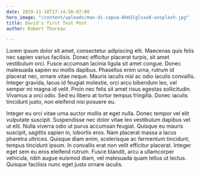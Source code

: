 ```yaml
---
date: 2019-11-18T17:14:56-07:00
hero_image: "/content/uploads/max-di-capua-AhHICglxxx8-unsplash.jpg"
title: David's first Test Post
author: Robert Thoreau

---
```

Lorem ipsum dolor sit amet, consectetur adipiscing elit. Maecenas quis felis nec sapien varius facilisis. Donec efficitur placerat turpis, sit amet vestibulum orci. Fusce accumsan lacinia ligula sit amet congue. Donec malesuada sapien eu mollis dapibus. Phasellus enim urna, rutrum id placerat nec, ornare vitae neque. Mauris iaculis nisl ac odio iaculis convallis. Integer gravida, lacus id feugiat molestie, orci arcu bibendum leo, vel semper mi magna id velit. Proin nec felis sit amet risus egestas sollicitudin. Vivamus a orci odio. Sed eu libero at tortor tempus fringilla. Donec iaculis tincidunt justo, non eleifend nisi posuere eu.

Integer eu orci vitae urna auctor mollis at eget nulla. Donec tempor vel elit vulputate suscipit. Suspendisse nec dolor vitae leo vestibulum dapibus vel ut elit. Nulla viverra odio ut purus accumsan feugiat. Quisque eu mauris suscipit, sagittis sapien in, lobortis eros. Nam placerat massa a lacus pharetra ultrices. Quisque diam enim, scelerisque ac fermentum tincidunt, tempus tincidunt ipsum. In convallis erat non velit efficitur placerat. Integer eget sem eu eros eleifend rutrum. Fusce blandit, arcu a ullamcorper vehicula, nibh augue euismod diam, vel malesuada quam tellus ut lectus. Quisque facilisis nunc eget justo ornare iaculis.